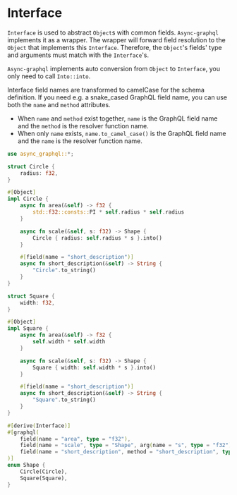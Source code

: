 # Interface

`Interface` is used to abstract `Object`s with common fields.
`Async-graphql` implements it as a wrapper.
The wrapper will forward field resolution to the `Object` that implements this `Interface`.
Therefore, the `Object`'s fields' type and arguments must match with the `Interface`'s.

`Async-graphql` implements auto conversion from `Object` to `Interface`, you only need to call `Into::into`.

Interface field names are transformed to camelCase for the schema definition.
If you need e.g. a snake_cased GraphQL field name, you can use both the `name` and `method` attributes.

- When `name` and `method` exist together, `name` is the GraphQL field name and the `method` is the resolver function name.
- When only `name` exists, `name.to_camel_case()` is the GraphQL field name and the `name` is the resolver function name.

```rust
use async_graphql::*;

struct Circle {
    radius: f32,
}

#[Object]
impl Circle {
    async fn area(&self) -> f32 {
        std::f32::consts::PI * self.radius * self.radius
    }

    async fn scale(&self, s: f32) -> Shape {
        Circle { radius: self.radius * s }.into()
    }

    #[field(name = "short_description")]
    async fn short_description(&self) -> String {
        "Circle".to_string()
    }
}

struct Square {
    width: f32,
}

#[Object]
impl Square {
    async fn area(&self) -> f32 {
        self.width * self.width
    }

    async fn scale(&self, s: f32) -> Shape {
        Square { width: self.width * s }.into()
    }

    #[field(name = "short_description")]
    async fn short_description(&self) -> String {
        "Square".to_string()
    }
}

#[derive(Interface)]
#[graphql(
    field(name = "area", type = "f32"),
    field(name = "scale", type = "Shape", arg(name = "s", type = "f32"))
    field(name = "short_description", method = "short_description", type = "String")
)]
enum Shape {
    Circle(Circle),
    Square(Square),
}
```
